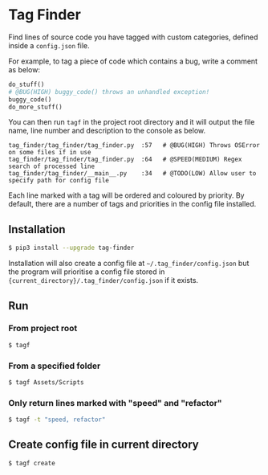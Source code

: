 # Tag Finder

Find lines of source code you have tagged with custom categories, defined inside a ```config.json``` file.

For example, to tag a piece of code which contains a bug, write a comment as below:

```python
do_stuff()
# @BUG(HIGH) buggy_code() throws an unhandled exception!
buggy_code()
do_more_stuff()
```

You can then run ```tagf``` in the project root directory and it will output the file name, line number and description to the console as below.

```
tag_finder/tag_finder/tag_finder.py  :57   # @BUG(HIGH) Throws OSError on some files if in use
tag_finder/tag_finder/tag_finder.py  :64   # @SPEED(MEDIUM) Regex search of processed line
tag_finder/tag_finder/__main__.py    :34   # @TODO(LOW) Allow user to specify path for config file
```

Each line marked with a tag will be ordered and coloured by priority.
By default, there are a number of tags and priorities in the config file installed.

## Installation

```sh
$ pip3 install --upgrade tag-finder
```

Installation will also create a config file at ```~/.tag_finder/config.json``` but the program will prioritise a config file stored in ```{current_directory}/.tag_finder/config.json``` if it exists.

## Run
### From project root
```sh
$ tagf
```
### From a specified folder
```sh
$ tagf Assets/Scripts
```
### Only return lines marked with "speed" and "refactor"
```sh
$ tagf -t "speed, refactor"
```

## Create config file in current directory
```sh
$ tagf create
```

## 
